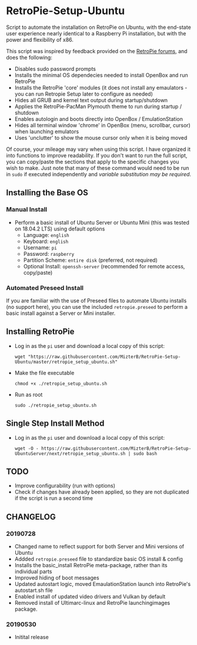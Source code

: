 # RetroPie-Setup-Ubuntu
Script to automate the installation on RetroPie on Ubuntu, with the end-state user experience nearly identical to a Raspberry Pi installation, but with the power and flexibility of x86.

This script was inspired by feedback provided on the [RetroPie forums](https://retropie.org.uk/forum/topic/18810/retropie-installation-on-ubuntu-server-x64-18-04-1), and does the following:
- Disables sudo password prompts
- Installs the minimal OS dependecies needed to install OpenBox and run RetroPie
- Installs the RetroPie 'core' modules (it does not install any emaulators - you can run Retropie Setup later to configure as needed)
- Hides all GRUB and kernel text output during startup/shutdown
- Applies the RetroPie-PacMan Plymouth theme to run during startup / shutdown
- Enables autologin and boots directly into OpenBox / EmulationStation
- Hides all terminal window 'chrome' in OpenBox (menu, scrollbar, cursor) when launching emulators
- Uses 'unclutter' to show the mouse cursor only when it is being moved

Of course, your mileage may vary when using this script.  I have organized it into functions to improve readability.  If you don't want to run the full script, you can copy/paste the sections that apply to the specific changes you wish to make.  Just note that many of these command would need to be run in `sudo` if executed independently and *variable substitution may be required*.

## Installing the Base OS
### Manual Install
- Perform a basic install of Ubuntu Server or Ubuntu Mini (this was tested on 18.04.2 LTS) using default options
  - Language: `english`
  - Keyboard: `english`
  - Username: `pi` 
  - Password: `raspberry`
  - Partition Scheme: `entire disk` (preferred, not required)
  - Optional Install: `openssh-server` (recommended for remote access, copy/paste)
### Automated Preseed Install
If you are familiar with the use of Preseed files to automate Ubuntu installs (no support here), you can use the included `retropie.preseed` to perform a basic install against a Server or Mini installer.

## Installing RetroPie
- Log in as the `pi` user and download a local copy of this script:
  
  `wget "https://raw.githubusercontent.com/MizterB/RetroPie-Setup-Ubuntu/master/retropie_setup_ubuntu.sh"`

- Make the file executable
  
  `chmod +x ./retropie_setup_ubuntu.sh`

- Run as root
  
  `sudo ./retropie_setup_ubuntu.sh`


## Single Step Install Method
- Log in as the `pi` user and download a local copy of this script:
  
  `wget -O - https://raw.githubusercontent.com/MizterB/RetroPie-Setup-UbuntuServer/next/retropie_setup_ubuntu.sh | sudo bash`

## TODO
- Improve configurability (run with options)
- Check if changes have already been applied, so they are not duplicated if the script is run a second time

## CHANGELOG
### 20190728
- Changed name to reflect support for both Server and Mini versions of Ubuntu
- Addded `retropie.preseed` file to standardize basic OS install & config
- Installs the basic_install RetroPie meta-package, rather than its individual parts
- Improved hiding of boot messages
- Updated autostart logic, moved EmaulationStation launch into RetroPie's autostart.sh file
- Enabled install of updated video drivers and Vulkan by default
- Removed install of Ultimarc-linux and RetroPie launchingimages package.

### 20190530
- Initital release